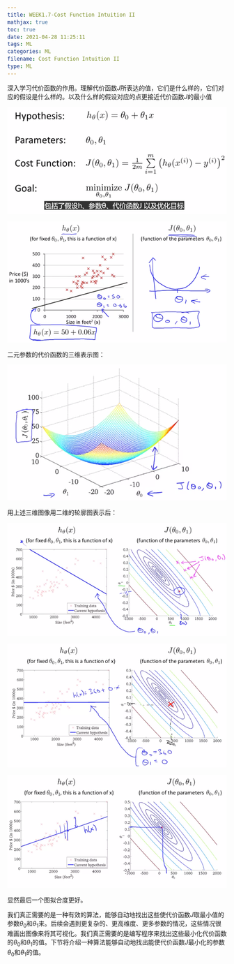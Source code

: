 ```yaml
---
title: WEEK1.7-Cost Function Intuition II
mathjax: true
toc: true
date: 2021-04-28 11:25:11
tags: ML
categories: ML
filename: Cost Function Intuition II
type: ML
---
```


深入学习代价函数的作用。理解代价函数$J$所表达的值，它们是什么样的，它们对应的假设是什么样的。以及什么样的假设对应的点更接近代价函数$J$的最小值<!--more -->

![image-20210428090055570](WEEK1-Cost-Function-Intuition-II/image-20210428090055570.png)

![image-20210428090946716](WEEK1-Cost-Function-Intuition-II/image-20210428090946716.png)

二元参数的代价函数的三维表示图：

![image-20210428091030392](WEEK1-Cost-Function-Intuition-II/image-20210428091030392.png)

用上述三维图像用二维的轮廓图表示后：

![image-20210428091118488](WEEK1-Cost-Function-Intuition-II/image-20210428091118488.png)

![image-20210428091155597](WEEK1-Cost-Function-Intuition-II/image-20210428091155597.png)

![image-20210428091551346](WEEK1-Cost-Function-Intuition-II/image-20210428091551346.png)

显然最后一个图拟合度更好。

我们真正需要的是一种有效的算法，能够自动地找出这些使代价函数$J$取最小值的参数$\theta_0$和$\theta_1$来。后续会遇到更复杂的、更高维度、更多参数的情况，这些情况很难画出图像来将其可视化。我们真正需要的是编写程序来找出这些最小化代价函数的$\theta_0$和$\theta_1$的值。下节将介绍一种算法能够自动地找出能使代价函数$J$最小化的参数$\theta_0$和$\theta_1$的值。